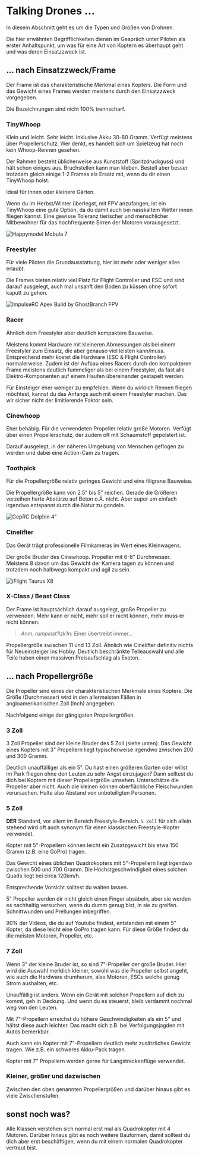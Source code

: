# Talking Drones ...

In diesem Abschnitt geht es um die Typen und Größen von Drohnen.

Die hier erwähnten Begrifflichkeiten dienen im Gespräch unter Piloten als erster Anhaltspunkt, um was für eine Art von Koptern es überhaupt geht und was deren Einsatzzweck ist.

## ... nach Einsatzzweck/Frame

Der Frame ist das charakteristische Merkmal eines Kopters. Die Form und das Gewicht eines Frames werden meistens durch den Einsatzzweck vorgegeben.

Die Bezeichnungen sind nicht 100% trennscharf.

### TinyWhoop

Klein und leicht. Sehr leicht. Inklusive Akku 30-80 Gramm. Verfügt meistens über Propellerschutz. Wer denkt, es handelt sich um Spielzeug hat noch kein Whoop-Rennen gesehen.

Der Rahmen besteht üblicherweise aus Kunststoff (Spritzdruckguss) und hält schon einiges aus. Bruchstellen kann man kleben. Bestell aber besser trotzdem gleich einige 1-2 Frames als Ersatz mit, wenn du dir einen TinyWhoop holst.

Ideal für Innen oder kleinere Gärten.

Wenn du im Herbst/Winter überlegst, mit FPV anzufangen, ist ein TinyWhoop eine gute Option, da du damit auch bei nasskaltem Wetter innen fliegen kannst. Eine gewisse Toleranz tierischer und menschlicher Mitbewohner für das hochfrequente Sirren der Motoren vorausgesetzt.

![Happymodel Mobula 7](/img/happymodel/mobula7.png)

### Freestyler

Für viele Piloten die Grundausstattung, hier ist mehr oder weniger alles erlaubt.

Die Frames bieten relativ viel Platz für Flight Controller und ESC und sind darauf ausgelegt, auch mal unsanft den Boden zu küssen ohne sofort kaputt zu gehen.

![ImpulseRC Apex Build by GhostBranch FPV ](/img/ghostbranchfpv/impulserc_apex_build.png)

### Racer

Ähnlich dem Freestyler aber deutlich kompaktere Bauweise.

Meistens kommt Hardware mit kleineren Abmessungen als bei einem Freestyler zum Einsatz, die aber genauso viel leisten kann/muss. Entsprechend mehr kostet die Hardware (ESC & Flight Controller) normalerweise. Zudem ist der Aufbau eines Racers durch den kompakteren Frame meistens deutlich fummeliger als bei einem Freestyler, da fast alle Elektro-Komponenten auf einem Haufen übereinander gestapelt werden.

Für Einsteiger eher weniger zu empfehlen. Wenn du wirklich Rennen fliegen möchtest, kannst du das Anfangs auch mit einem Freestyler machen. Das wir sicher nicht der limitierende Faktor sein.

### Cinewhoop

Eher behäbig. Für die verwendeten Propeller relativ große Motoren. Verfügt über einen Propellerschutz, der zudem oft mit Schaumstoff gepolstert ist.

Darauf ausgelegt, in der näheren Umgebung von Menschen geflogen zu werden und dabei eine Action-Cam zu tragen.

### Toothpick

Für die Propellergröße relativ geringes Gewicht und eine filigrane Bauweise.

Die Propellergröße kann von 2.5" bis 5" reichen. Gerade die Größeren verzeihen harte Abstürze auf Beton o.Ä. nicht. Aber super um einfach irgendwo entspannt durch die Natur zu gondeln.

![GepRC Dolphin 4"](/img/geprc/geprc_dolphin.png)

### Cinelifter

Das Gerät trägt professionelle Filmkameras im Wert eines Kleinwagens.

Der große Bruder des Cinewhoop. Propeller mit 6-8" Durchmesser. Meistens 8 davon um das Gewicht der Kamera tagen zu können und trotzdem noch halbwegs kompakt und agil zu sein.

![iFlight Taurus X8](/img/iflight/iflight_x8_taurus.png)

### X-Class / Beast Class

Der Frame ist hauptsächlich darauf ausgelegt, große Propeller zu verwenden. Mehr kann er nicht, mehr soll er nicht können, mehr muss er nicht können.

> *Anm. rumpelst1lzk1n*: Einer übertreibt immer...

Propellergröße zwischen 11 und 13 Zoll. Ähnlich wie Cinelifter definitiv nichts für Neueinsteiger ins Hobby. Deutlich beschränkte Teileauswahl und alle Teile haben einen massiven Preisaufschlag als Exoten.

## ... nach Propellergröße

Die Propeller sind eines der charakteristischen Merkmale eines Kopters. Die Größe (Durchmesser) wird in den allermeisten Fällen in angloamerikanischen Zoll (Inch) angegeben.

Nachfolgend einige der gängigsten Propellergrößen.

### 3 Zoll

3 Zoll Propeller sind der kleine Bruder des 5 Zoll (siehe unten). Das Gewicht eines Kopters mit 3" Propellern liegt typischerweise irgendwo zwischen 200 und 300 Gramm.

Deutlich unauffälliger als ein 5". Du hast einen größeren Garten oder willst im Park fliegen ohne den Leuten zu sehr Angst einzujagen? Dann solltest du dich bei Koptern mit dieser Propellergröße umsehen. Unterschätze die Propeller aber nicht. Auch die kleinen können oberflächliche Fleischwunden verursachen. Halte also Abstand von unbeteiligten Personen.

### 5 Zoll

**DER** Standard, vor allem im Bereich Freestyle-Bereich. `5 Zoll` für sich allein stehend wird oft auch synonym für einen klassischen Freestyle-Kopter verwendet.

Kopter mit 5"-Propellern können leicht ein Zusatzgewicht bis etwa 150 Gramm (z.B. eine GoPro) tragen.

Das Gewicht eines üblichen Quadrokopters mit 5"-Propellern liegt irgendwo zwischen 500 und 700 Gramm. Die Höchstgeschwindigkeit eines solchen Quads liegt bei circa 120km/h.

Entsprechende Vorsicht solltest du walten lassen.

5" Propeller werden dir nicht gleich einen Finger absäbeln, aber sie werden es nachhaltig versuchen, wenn du dumm genug bist, in sie zu greifen. Schnittwunden und Prellungen inbegriffen.

90% der Videos, die du auf Youtube findest, entstanden mit einem 5" Kopter, da diese leicht eine GoPro tragen kann. Für diese Größe findest du die meisten Motoren, Propeller, etc.

### 7 Zoll

Wenn 3" der kleine Bruder ist, so sind 7"-Propeller der große Bruder. Hier wird die Auswahl merklich kleiner, sowohl was die Propeller selbst angeht, wie auch die Hardware drumherum, also Motoren, ESCs welche genug Strom aushalten, etc.

Unauffällig ist anders. Wenn ein Gerät mit solchen Propellern auf dich zu kommt, geh in Deckung. Und wenn du es steuerst, bleib verdammt nochmal weg von den Leuten.

Mit 7"-Propellern erreichst du höhere Geschwindigkeiten als ein 5" und hältst diese auch leichter. Das macht sich z.B. bei Verfolgungsjagden mit Autos bemerkbar.

Auch kann ein Kopter mit 7"-Propellern deutlich mehr zusätzliches Gewicht tragen. Wie z.B. ein schweres Akku-Pack tragen.

Kopter mit 7" Propellern werden gerne für Langstreckenflüge verwendet.

### Kleiner, größer und dazwischen

Zwischen den oben genannten Propellergrößen und darüber hinaus gibt es viele Zwischenstufen.

## sonst noch was?

Alle Klassen verstehen sich normal erst mal als Quadrokopter mit 4 Motoren. Darüber hinaus gibt es noch weitere Bauformen, damit solltest du dich aber erst beschäftigen, wenn du mit einem normalen Quadrokopter vertraut bist.
